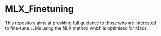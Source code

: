 # MLX_Finetuning
This repository aims at providing full guidance to those who are interested to fine-tune LLMs using the MLX method which is optimised for Macs.
